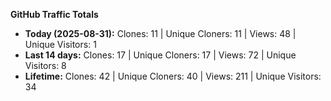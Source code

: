 
**GitHub Traffic Totals**

- **Today (2025-08-31):** Clones: 11 | Unique Cloners: 11 | Views: 48 | Unique Visitors: 1
- **Last 14 days:** Clones: 17 | Unique Cloners: 17 | Views: 72 | Unique Visitors: 8
- **Lifetime:** Clones: 42 | Unique Cloners: 40 | Views: 211 | Unique Visitors: 34
